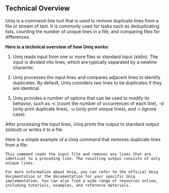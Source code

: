 ## Technical Overview

Uniq is a command-line tool that is used to remove duplicate lines from a file or stream of text. It is commonly used for tasks such as deduplicating lists, counting the number of unique lines in a file, and comparing files for differences.

**Here is a technical overview of how Uniq works**:

1. Uniq reads input from one or more files or standard input (stdin). The input is divided into lines, which are typically separated by a newline character.

1. Uniq processes the input lines and compares adjacent lines to identify duplicates. By default, Uniq considers two lines to be duplicates if they are identical.

1. Uniq provides a number of options that can be used to modify its behavior, such as -c (count the number of occurrences of each line), -d (only print duplicate lines), -u (only print unique lines), and -i (ignore case).

After processing the input lines, Uniq prints the output to standard output (stdout) or writes it to a file.

Here is a simple example of a Uniq command that removes duplicate lines from a file:

```
This command reads the input file and removes any lines that are identical to a preceding line. The resulting output consists of only unique lines.

For more information about Uniq, you can refer to the official Uniq documentation or the documentation for your specific Uniq implementation. You can also find a wide range of resources online, including tutorials, examples, and reference materials.
```

